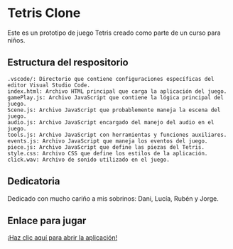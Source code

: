 # Tetris Clone

Este es un prototipo de juego Tetris creado como parte de un curso para niños.

## Estructura del respositorio

    .vscode/: Directorio que contiene configuraciones específicas del editor Visual Studio Code.
    index.html: Archivo HTML principal que carga la aplicación del juego.
    gamePlay.js: Archivo JavaScript que contiene la lógica principal del juego.
    Scene.js: Archivo JavaScript que probablemente maneja la escena del juego.
    audio.js: Archivo JavaScript encargado del manejo del audio en el juego.
    tools.js: Archivo JavaScript con herramientas y funciones auxiliares.
    events.js: Archivo JavaScript que maneja los eventos del juego.
    piece.js: Archivo JavaScript que define las piezas del Tetris.
    style.css: Archivo CSS que define los estilos de la aplicación.
    click.wav: Archivo de sonido utilizado en el juego.   
    

## Dedicatoria

Dedicado con mucho cariño a mis sobrinos: Dani, Lucía, Rubén y Jorge.

## Enlace para jugar

[¡Haz clic aquí para abrir la aplicación!](https://bartbender.github.io/tetrisclon/index.html)
